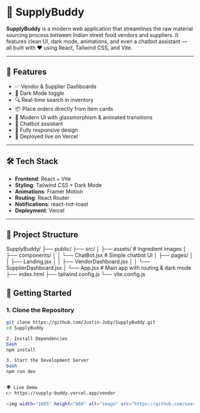 # 🛒 SupplyBuddy

**SupplyBuddy** is a modern web application that streamlines the raw material sourcing process between Indian street food vendors and suppliers. It features clean UI, dark mode, animations, and even a chatbot assistant — all built with ❤️ using React, Tailwind CSS, and Vite.

---

## 🌟 Features

- ✅ Vendor & Supplier Dashboards
- 🌙 Dark Mode toggle
- 🔍 Real-time search in inventory
- 📦 Place orders directly from item cards
- 🎨 Modern UI with glassmorphism & animated transitions
- 🤖 Chatbot assistant
- 📱 Fully responsive design
- 🚀 Deployed live on Vercel

---

## 🛠️ Tech Stack

- **Frontend**: React + Vite
- **Styling**: Tailwind CSS + Dark Mode
- **Animations**: Framer Motion
- **Routing**: React Router
- **Notifications**: react-hot-toast
- **Deployment**: Vercel

---

## 📂 Project Structure

SupplyBuddy/
├── public/
├── src/
│ ├── assets/ # Ingredient images
│ ├── components/
│ │ └── ChatBot.jsx # Simple chatbot UI
│ ├── pages/
│ │ ├── Landing.jsx
│ │ ├── VendorDashboard.jsx
│ │ └── SupplierDashboard.jsx
│ └── App.jsx # Main app with routing & dark mode
├── index.html
├── tailwind.config.js
└── vite.config.js

## 🚀 Getting Started

### 1. Clone the Repository

```bash
git clone https://github.com/Justin-Juby/SupplyBuddy.git
cd SupplyBuddy

2. Install Dependencies
bash
npm install

3. Start the Development Server
bash
npm run dev


🌍 Live Demo
👉 https://supply-buddy.vercel.app/vendor

<img width="1885" height="860" alt="image" src="https://github.com/user-attachments/assets/302aebd4-68bd-4525-965e-8d474ff75a09" />
